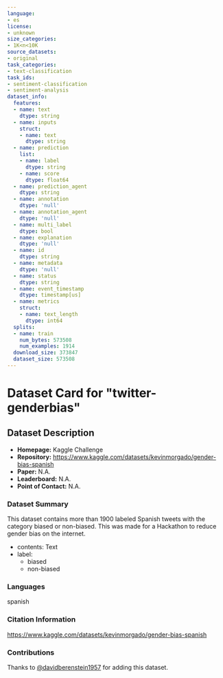 ```yaml
---
language:
- es
license:
- unknown
size_categories:
- 1K<n<10K
source_datasets:
- original
task_categories:
- text-classification
task_ids:
- sentiment-classification
- sentiment-analysis
dataset_info:
  features:
  - name: text
    dtype: string
  - name: inputs
    struct:
    - name: text
      dtype: string
  - name: prediction
    list:
    - name: label
      dtype: string
    - name: score
      dtype: float64
  - name: prediction_agent
    dtype: string
  - name: annotation
    dtype: 'null'
  - name: annotation_agent
    dtype: 'null'
  - name: multi_label
    dtype: bool
  - name: explanation
    dtype: 'null'
  - name: id
    dtype: string
  - name: metadata
    dtype: 'null'
  - name: status
    dtype: string
  - name: event_timestamp
    dtype: timestamp[us]
  - name: metrics
    struct:
    - name: text_length
      dtype: int64
  splits:
  - name: train
    num_bytes: 573508
    num_examples: 1914
  download_size: 373847
  dataset_size: 573508
---
```

# Dataset Card for "twitter-genderbias"

## Dataset Description

- **Homepage:** Kaggle Challenge
- **Repository:** https://www.kaggle.com/datasets/kevinmorgado/gender-bias-spanish
- **Paper:** N.A.
- **Leaderboard:** N.A.
- **Point of Contact:** N.A.

### Dataset Summary

This dataset contains more than 1900 labeled Spanish tweets with the category biased or non-biased. This was made for a Hackathon to reduce gender bias on the internet.

- contents: Text
- label:
  - biased
  - non-biased

### Languages

spanish 

### Citation Information

https://www.kaggle.com/datasets/kevinmorgado/gender-bias-spanish

### Contributions

Thanks to [@davidberenstein1957](https://github.com/davidberenstein1957) for adding this dataset.